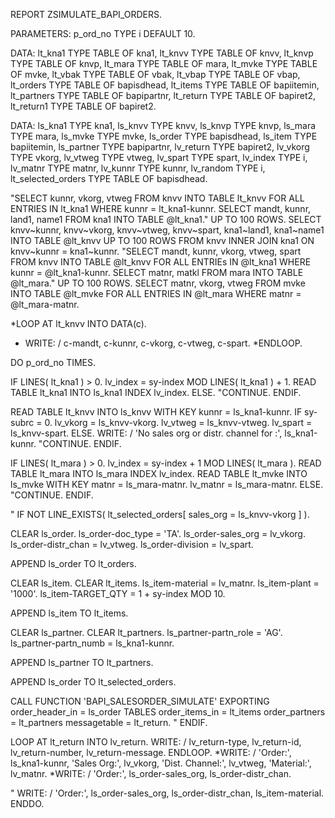 REPORT ZSIMULATE_BAPI_ORDERS.

PARAMETERS: p_ord_no TYPE i DEFAULT 10.

DATA: lt_kna1 TYPE TABLE OF kna1,
      lt_knvv TYPE TABLE OF knvv,
      lt_knvp TYPE TABLE OF knvp,
      lt_mara TYPE TABLE OF mara,
      lt_mvke TYPE TABLE OF mvke,
      lt_vbak TYPE TABLE OF vbak,
      lt_vbap TYPE TABLE OF vbap,
      lt_orders TYPE TABLE OF bapisdhead,
      lt_items TYPE TABLE OF bapiitemin,
      lt_partners TYPE TABLE OF bapipartnr,
      lt_return TYPE TABLE OF bapiret2,
      lt_return1 TYPE TABLE OF bapiret2.

DATA: ls_kna1 TYPE kna1,
      ls_knvv TYPE knvv,
      ls_knvp TYPE knvp,
      ls_mara TYPE mara,
      ls_mvke TYPE mvke,
      ls_order TYPE bapisdhead,
      ls_item TYPE bapiitemin,
      ls_partner TYPE bapipartnr,
      lv_return TYPE bapiret2,
      lv_vkorg TYPE vkorg,
      lv_vtweg TYPE vtweg,
      lv_spart TYPE spart,
      lv_index TYPE i,
      lv_matnr TYPE matnr,
      lv_kunnr TYPE kunnr,
      lv_random TYPE i,
      lt_selected_orders TYPE TABLE OF bapisdhead.


"SELECT kunnr, vkorg, vtweg FROM knvv INTO TABLE lt_knvv FOR ALL ENTRIES IN lt_kna1 WHERE kunnr = lt_kna1-kunnr.
SELECT mandt, kunnr, land1, name1 FROM kna1 INTO TABLE @lt_kna1." UP TO 100 ROWS.
SELECT  knvv~kunnr, knvv~vkorg, knvv~vtweg, knvv~spart, kna1~land1, kna1~name1 INTO TABLE @lt_knvv UP TO 100 ROWS FROM knvv INNER JOIN kna1 ON knvv~kunnr = kna1~kunnr.
"SELECT mandt, kunnr, vkorg, vtweg, spart FROM knvv INTO TABLE @lt_knvv FOR ALL ENTRIEs IN @lt_kna1 WHERE kunnr = @lt_kna1-kunnr.
SELECT matnr, matkl FROM mara INTO TABLE @lt_mara." UP TO 100 ROWS.
SELECT matnr, vkorg, vtweg FROM mvke INTO TABLE @lt_mvke FOR ALL ENTRIES IN @lt_mara WHERE matnr = @lt_mara-matnr.

*LOOP AT lt_knvv INTO DATA(c).
*    WRITE: / c-mandt, c-kunnr, c-vkorg, c-vtweg, c-spart.
*ENDLOOP.


DO p_ord_no TIMES.

  IF LINES( lt_kna1 ) > 0.
    lv_index = sy-index MOD LINES( lt_kna1 ) + 1.
    READ TABLE lt_kna1 INTO ls_kna1 INDEX lv_index.
  ELSE.
    "CONTINUE.
  ENDIF.

  READ TABLE lt_knvv INTO ls_knvv WITH KEY kunnr = ls_kna1-kunnr.
    IF sy-subrc = 0.
        lv_vkorg = ls_knvv-vkorg.
        lv_vtweg = ls_knvv-vtweg.
        lv_spart = ls_knvv-spart.
    ELSE.
        WRITE: / 'No sales org or distr. channel for :', ls_kna1-kunnr.
        "CONTINUE.
    ENDIF.

  IF LINES( lt_mara ) > 0.
   lv_index = sy-index + 1 MOD LINES( lt_mara ).
   READ TABLE lt_mara INTO ls_mara INDEX lv_index.
   READ TABLE lt_mvke INTO ls_mvke WITH KEY matnr = ls_mara-matnr.
   lv_matnr = ls_mara-matnr.
  ELSE.
    "CONTINUE.
  ENDIF.



 " IF NOT LINE_EXISTS( lt_selected_orders[ sales_org = ls_knvv-vkorg ] ).

  CLEAR ls_order.
  ls_order-doc_type = 'TA'.
  ls_order-sales_org = lv_vkorg.
  ls_order-distr_chan = lv_vtweg.
  ls_order-division = lv_spart.

  APPEND ls_order TO lt_orders.

  CLEAR ls_item.
  CLEAR lt_items.
  ls_item-material = lv_matnr.
  ls_item-plant = '1000'.
  ls_item-TARGET_QTY = 1 + sy-index MOD 10.

  APPEND ls_item TO lt_items.

  CLEAR ls_partner.
  CLEAR lt_partners.
  ls_partner-partn_role = 'AG'.
  ls_partner-partn_numb = ls_kna1-kunnr.

  APPEND ls_partner TO lt_partners.

  APPEND ls_order TO lt_selected_orders.



CALL FUNCTION 'BAPI_SALESORDER_SIMULATE'
    EXPORTING
        order_header_in = ls_order
    TABLES
        order_items_in = lt_items
        order_partners = lt_partners
        messagetable = lt_return.
" ENDIF.

LOOP AT lt_return INTO lv_return.
    WRITE: / lv_return-type, lv_return-id, lv_return-number, lv_return-message.
ENDLOOP.
*WRITE: / 'Order:', ls_kna1-kunnr, 'Sales Org:', lv_vkorg, 'Dist. Channel:', lv_vtweg, 'Material:', lv_matnr.
*WRITE: / 'Order:', ls_order-sales_org, ls_order-distr_chan.

" WRITE: / 'Order:', ls_order-sales_org, ls_order-distr_chan, ls_item-material.
ENDDO.
